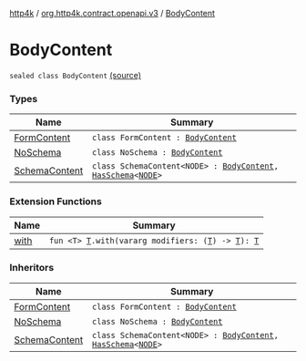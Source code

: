 [http4k](../../index.md) / [org.http4k.contract.openapi.v3](../index.md) / [BodyContent](./index.md)

# BodyContent

`sealed class BodyContent` [(source)](https://github.com/http4k/http4k/blob/master/http4k-contract/src/main/kotlin/org/http4k/contract/openapi/v3/model.kt#L65)

### Types

| Name | Summary |
|---|---|
| [FormContent](-form-content/index.md) | `class FormContent : `[`BodyContent`](./index.md) |
| [NoSchema](-no-schema/index.md) | `class NoSchema : `[`BodyContent`](./index.md) |
| [SchemaContent](-schema-content/index.md) | `class SchemaContent<NODE> : `[`BodyContent`](./index.md)`, `[`HasSchema`](../-has-schema/index.md)`<`[`NODE`](-schema-content/index.md#NODE)`>` |

### Extension Functions

| Name | Summary |
|---|---|
| [with](../../org.http4k.core/with.md) | `fun <T> `[`T`](../../org.http4k.core/with.md#T)`.with(vararg modifiers: (`[`T`](../../org.http4k.core/with.md#T)`) -> `[`T`](../../org.http4k.core/with.md#T)`): `[`T`](../../org.http4k.core/with.md#T) |

### Inheritors

| Name | Summary |
|---|---|
| [FormContent](-form-content/index.md) | `class FormContent : `[`BodyContent`](./index.md) |
| [NoSchema](-no-schema/index.md) | `class NoSchema : `[`BodyContent`](./index.md) |
| [SchemaContent](-schema-content/index.md) | `class SchemaContent<NODE> : `[`BodyContent`](./index.md)`, `[`HasSchema`](../-has-schema/index.md)`<`[`NODE`](-schema-content/index.md#NODE)`>` |
